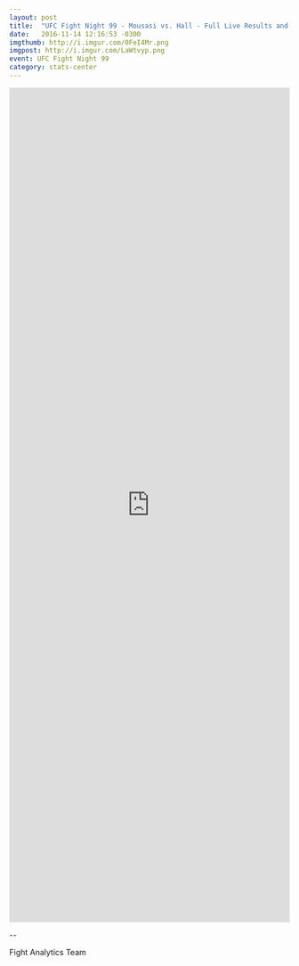 ```yaml
---
layout: post
title:  "UFC Fight Night 99 - Mousasi vs. Hall - Full Live Results and Fight Stats"
date:   2016-11-14 12:16:53 -0300
imgthumb: http://i.imgur.com/0FeI4Mr.png
imgpost: http://i.imgur.com/LaWtvyp.png
event: UFC Fight Night 99
category: stats-center
---
```


<iframe src="http://live.fightanalytics.cc/?live=true/#!/events/582a19c142c1f37e6b169df1/new/fightanalytics2" width="100%" height="1500" frameborder="0"></iframe>

-- 

Fight Analytics Team